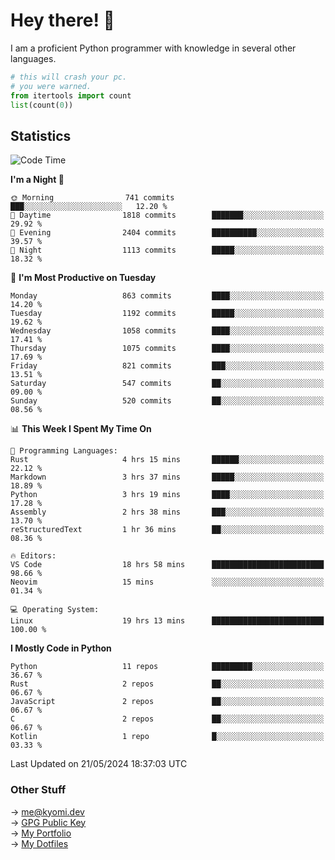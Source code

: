 # Hey there! 👋

I am a proficient Python programmer with knowledge in several other languages.

```py
# this will crash your pc.
# you were warned.
from itertools import count
list(count(0))
```

## Statistics
<!--START_SECTION:waka-->
![Code Time](http://img.shields.io/badge/Code%20Time-1%2C098%20hrs%2030%20mins-blue)

**I'm a Night 🦉** 

```text
🌞 Morning                741 commits         ███░░░░░░░░░░░░░░░░░░░░░░   12.20 % 
🌆 Daytime                1818 commits        ███████░░░░░░░░░░░░░░░░░░   29.92 % 
🌃 Evening                2404 commits        ██████████░░░░░░░░░░░░░░░   39.57 % 
🌙 Night                  1113 commits        █████░░░░░░░░░░░░░░░░░░░░   18.32 % 
```
📅 **I'm Most Productive on Tuesday** 

```text
Monday                   863 commits         ████░░░░░░░░░░░░░░░░░░░░░   14.20 % 
Tuesday                  1192 commits        █████░░░░░░░░░░░░░░░░░░░░   19.62 % 
Wednesday                1058 commits        ████░░░░░░░░░░░░░░░░░░░░░   17.41 % 
Thursday                 1075 commits        ████░░░░░░░░░░░░░░░░░░░░░   17.69 % 
Friday                   821 commits         ███░░░░░░░░░░░░░░░░░░░░░░   13.51 % 
Saturday                 547 commits         ██░░░░░░░░░░░░░░░░░░░░░░░   09.00 % 
Sunday                   520 commits         ██░░░░░░░░░░░░░░░░░░░░░░░   08.56 % 
```


📊 **This Week I Spent My Time On** 

```text
💬 Programming Languages: 
Rust                     4 hrs 15 mins       ██████░░░░░░░░░░░░░░░░░░░   22.12 % 
Markdown                 3 hrs 37 mins       █████░░░░░░░░░░░░░░░░░░░░   18.89 % 
Python                   3 hrs 19 mins       ████░░░░░░░░░░░░░░░░░░░░░   17.28 % 
Assembly                 2 hrs 38 mins       ███░░░░░░░░░░░░░░░░░░░░░░   13.70 % 
reStructuredText         1 hr 36 mins        ██░░░░░░░░░░░░░░░░░░░░░░░   08.36 % 

🔥 Editors: 
VS Code                  18 hrs 58 mins      █████████████████████████   98.66 % 
Neovim                   15 mins             ░░░░░░░░░░░░░░░░░░░░░░░░░   01.34 % 

💻 Operating System: 
Linux                    19 hrs 13 mins      █████████████████████████   100.00 % 
```

**I Mostly Code in Python** 

```text
Python                   11 repos            █████████░░░░░░░░░░░░░░░░   36.67 % 
Rust                     2 repos             ██░░░░░░░░░░░░░░░░░░░░░░░   06.67 % 
JavaScript               2 repos             ██░░░░░░░░░░░░░░░░░░░░░░░   06.67 % 
C                        2 repos             ██░░░░░░░░░░░░░░░░░░░░░░░   06.67 % 
Kotlin                   1 repo              █░░░░░░░░░░░░░░░░░░░░░░░░   03.33 % 
```




 Last Updated on 21/05/2024 18:37:03 UTC
<!--END_SECTION:waka-->

### Other Stuff

→ [me@kyomi.dev](mailto:me@kyomi.dev)\
→ [GPG Public Key](https://github.com/bitterteriyaki.gpg)\
→ [My Portfolio](https://kyomi.dev)\
→ [My Dotfiles](https://github.com/bitterteriyaki/dotfiles)
